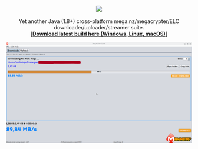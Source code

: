 <p align="center"><img src="https://raw.githubusercontent.com/tonikelope/megabasterd/master/src/megabasterd/mbasterd_logo_git.png"></p>
<p align="center">Yet another Java (1.8+) cross-platform mega.nz/megacrypter/ELC downloader/uploader/streamer suite.<br>[<a href="https://mega.nz/#F!lYsRWaQB!uVhntmyKcVECRaOxAbcL4A"><b>Download latest build here (Windows, Linux, macOS)</b></a>]</p>

![Screnshot](/src/megabasterd/mbasterd_screen.png)
